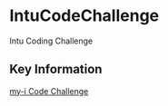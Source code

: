 # IntuCodeChallenge
Intu Coding Challenge

## Key Information
[my-i Code Challenge](https://www.intuitioneducation.com.au/media/1578/my-i-code-challenge-2022.pdf)

